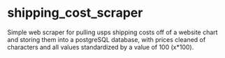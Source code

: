# shipping_cost_scraper
Simple web scraper for pulling usps shipping costs off of a website chart and storing them into a postgreSQL database, with prices cleaned of characters and all values standardized by a value of 100 (x*100).
